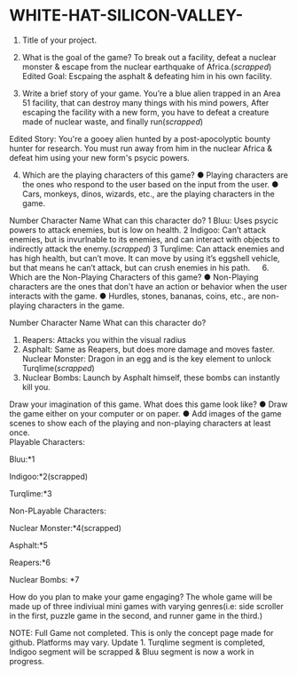 # WHITE-HAT-SILICON-VALLEY-

1. Title of your project.

2.	What is the goal of the game? 
To break out a facility, defeat a nuclear monster & escape from the nuclear earthquake of Africa.(*scrapped*)
Edited Goal:
Escpaing the asphalt & defeating him in his own facility.

3.	Write a brief story of your game.
You’re a blue alien trapped in an Area 51 facility, that can destroy many things with his mind powers, After escaping the facility with a new form, you have to defeat a creature made of nuclear waste, and finally run(*scrapped*)

Edited Story:
You're a gooey alien hunted by a post-apocolyptic bounty hunter for research. You must run away from him in the nuclear Africa & defeat him using your new form's psycic powers.

4.	Which are the playing characters of this game? 
●	Playing characters are the ones who respond to the user based on the input from the user.
●	Cars, monkeys, dinos, wizards, etc., are the playing characters in the game.  

Number	Character Name	What can this character do?
1	Bluu: Uses psycic powers to attack enemies, but is low on health.
2	Indigoo:	Can’t attack enemies, but is invurlnable to its enemies, and can interact with objects to indirectly attack the enemy.(*scrapped*) 
3	Turqlime:	 Can attack enemies and has high health, but can’t move. It can move by using it’s eggshell vehicle, but that means he can’t attack, but can crush enemies in his path.
 
6.	Which are the Non-Playing Characters of this game?
●	Non-Playing characters are the ones that don't have an action or behavior when the user interacts with the game.
●	Hurdles, stones, bananas, coins, etc., are non-playing characters in the game.   

Number	Character Name	What can this character do?
1.	Reapers: Attacks you within the visual radius
2.	Asphalt: Same as Reapers, but does more damage and moves faster.
Nuclear Monster: Dragon in an egg and is the key element to unlock Turqlime(*scrapped*)
3. Nuclear Bombs: Launch by Asphalt himself, these bombs can instantly kill you.

Draw your imagination of this game. What does this game look like?
●	Draw the game either on your computer or on paper. 
●	Add images of the game scenes to show each of the playing and non-playing characters at least once.  
Playable Characters:
  
Bluu:*1
   
Indigoo:*2(scrapped)

Turqlime:*3

Non-PLayable Characters:

Nuclear Monster:*4(scrapped)
 
Asphalt:*5
 
Reapers:*6

Nuclear Bombs: *7


How do you plan to make your game engaging? 
The whole game will be made up of three indiviual mini games with varying genres(i.e: side scroller in the first, puzzle game in the second, and runner game in the third.)

NOTE: Full Game not completed. This is only the concept page made for github. Platforms may vary.
Update 1. Turqlime segment is completed, Indigoo segment will be scrapped & Bluu segment is now a work in progress.
